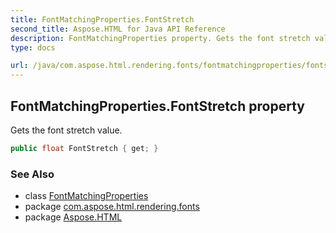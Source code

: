 ```yaml
---
title: FontMatchingProperties.FontStretch
second_title: Aspose.HTML for Java API Reference
description: FontMatchingProperties property. Gets the font stretch value
type: docs

url: /java/com.aspose.html.rendering.fonts/fontmatchingproperties/fontstretch/
---
```

## FontMatchingProperties.FontStretch property

Gets the font stretch value.

```java
public float FontStretch { get; }
```

### See Also

* class [FontMatchingProperties](../)
* package [com.aspose.html.rendering.fonts](../../../com.aspose.html.rendering.fonts/)
* package [Aspose.HTML](../../../)
